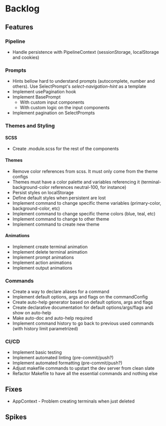 # Backlog

## Features

### Pipeline
- Handle persistence with PipelineContext (sessionStorage, localStorage and cookies)

### Prompts
- Hints bellow hard to understand prompts (autocomplete, number and others). Use SelectPrompt's *select-navigation-hint* as a template
- Implement usePagination hook
- Implement BasePrompt
    - With custom input components
    - With custom logic on the input components
- Implement pagination on SelectPrompts

### Themes and Styling
#### SCSS
- Create .module.scss for the rest of the components

#### Themes
- Remove color references from scss. It must only come from the theme configs
- Themes must have a color palette and variables referencing it (terminal-background-color references neutral-100, for instance)
- Persist styles on localStorage
- Define default styles when persistent are lost
- Implement command to change specific theme variables (primary-color, background-color, etc)
- Implement command to change specific theme colors (blue, teal, etc)
- Implement command to change to other theme
- Implement command to create new theme

#### Animations
- Implement create terminal animation
- Implement delete terminal animation
- Implement prompt animations
- Implement action animations
- Implement output animations

### Commands
- Create a way to declare aliases for a command
- Implement default options, args and flags on the commandConfig
- Create auto-help generator based on default options, args and flags
- Create declarative documentation for default options/args/flags and show on auto-help
- Make auto-doc and auto-help required
- Implement command history to go back to previous used commands (with history limit parametrized)
  
### CI/CD
- Implement basic testing
- Implement automated linting (pre-commit/push?)
- Implement automated formatting (pre-commit/push?)
- Adjust makefile commands to upstart the dev server from clean slate
- Refactor Makefile to have all the essential commands and nothing else

## Fixes
- AppContext - Problem creating terminals when just deleted

## Spikes

